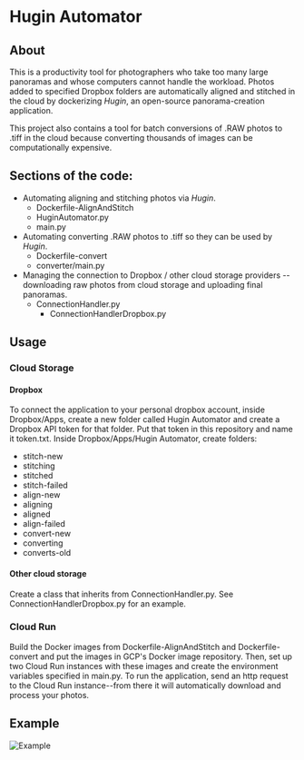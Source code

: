 # Hugin Automator
## About

This is a productivity tool for photographers who take too many large panoramas and whose computers cannot handle the workload. Photos added to specified Dropbox folders are automatically aligned and stitched in the cloud by dockerizing _Hugin_, an open-source panorama-creation application. 
 
This project also contains a tool for batch conversions of .RAW photos to .tiff in the cloud because converting thousands of images can be computationally expensive.

## Sections of the code:


* Automating aligning and stitching photos via _Hugin_.
  * Dockerfile-AlignAndStitch
  * HuginAutomator.py
  * main.py
* Automating converting .RAW photos to .tiff so they can be used by _Hugin_. 
  * Dockerfile-convert
  * converter/main.py
* Managing the connection to Dropbox / other cloud storage providers -- downloading raw photos from cloud storage and uploading final panoramas.
  * ConnectionHandler.py
    * ConnectionHandlerDropbox.py

## Usage
### Cloud Storage
#### Dropbox
To connect the application to your personal dropbox account, inside Dropbox/Apps, create a new folder called Hugin Automator and create a Dropbox API token for that folder. Put that token in this repository and name it token.txt. Inside Dropbox/Apps/Hugin Automator, create folders:
* stitch-new
* stitching
* stitched
* stitch-failed
* align-new
* aligning
* aligned
* align-failed
* convert-new
* converting
* converts-old


#### Other cloud storage
Create a class that inherits from ConnectionHandler.py. See ConnectionHandlerDropbox.py for an example.

### Cloud Run
Build the Docker images from Dockerfile-AlignAndStitch and Dockerfile-convert and put the images in GCP's Docker image repository. Then, set up two Cloud Run instances with these images and create the environment variables specified in main.py. To run the application, send an http request to the Cloud Run instance--from there it will automatically download and process your photos.


## Example
![Example](VineStreetCincinnati.jpg?raw=true "Title")
